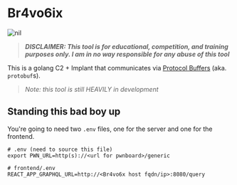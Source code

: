 # Br4vo6ix

![nil](https://img.shields.io/badge/nil-goated-green)

> **_DISCLAIMER: This tool is for educational, competition, and training purposes only. I am in no way responsible for any abuse of this tool_**

This is a golang C2 + Implant that communicates via [Protocol Buffers](https://developers.google.com/protocol-buffers) (aka. `protobuf`s).

> _Note: this tool is still HEAVILY in development_

## Standing this bad boy up

You're going to need two `.env` files, one for the server and one for the frontend.

```shell
# .env (need to source this file)
export PWN_URL=http(s)://<url for pwnboard>/generic

# frontend/.env
REACT_APP_GRAPHQL_URL=http://<Br4vo6x host fqdn/ip>:8080/query
```

